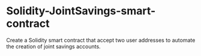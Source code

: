 # Solidity-JointSavings-smart-contract
Create a Solidity smart contract that accept two user addresses to automate the creation of joint savings accounts.
